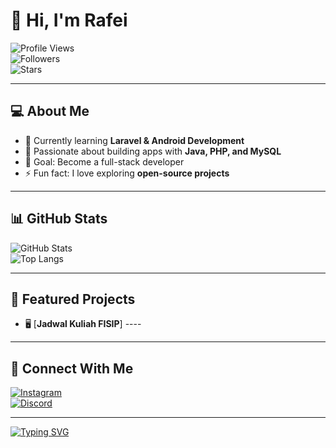 # 👋 Hi, I'm Rafei  

![Profile Views](https://komarev.com/ghpvc/?username=rafexyz&color=blue)  
![Followers](https://img.shields.io/github/followers/rafexyz?style=social)  
![Stars](https://img.shields.io/github/stars/rafexyz?style=social)  

---

## 💻 About Me
- 🌱 Currently learning **Laravel & Android Development**  
- 🚀 Passionate about building apps with **Java, PHP, and MySQL**  
- 🎯 Goal: Become a full-stack developer  
- ⚡ Fun fact: I love exploring **open-source projects**  

---

## 📊 GitHub Stats
![GitHub Stats](https://github-readme-stats.vercel.app/api?username=rafexyz&show_icons=true&theme=tokyonight)  
![Top Langs](https://github-readme-stats.vercel.app/api/top-langs/?username=rafexyz&layout=compact&theme=tokyonight)

---

## 🚀 Featured Projects
- 🖥️ [**Jadwal Kuliah FISIP**] ----


---

## 🔗 Connect With Me
[![Instagram](https://img.shields.io/badge/Instagram-E4405F?logo=instagram&logoColor=white)](https://instagram.com/rapeiii)  
[![Discord](https://img.shields.io/badge/Discord-5865F2?logo=discord&logoColor=white)](https://discord.com/users/rapjel)  

---

[![Typing SVG](https://readme-typing-svg.herokuapp.com?size=22&color=1E90FF&lines=Welcome+to+my+GitHub!;Enjoy+exploring+my+projects!;Let's+collaborate+🚀)](https://git.io/typing-svg)
